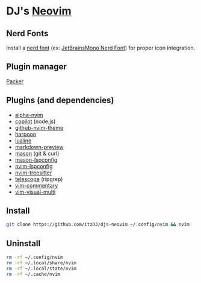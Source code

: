 # DJ's [Neovim](https://neovim.io)
## Nerd Fonts
Install a [nerd font](https://www.nerdfonts.com/font-downloads) (ex: [JetBrainsMono Nerd Font](https://www.programmingfonts.org/#jetbrainsmono)) for proper icon integration.

## Plugin manager
[Packer](https://github.com/wbthomason/packer.nvim)

## Plugins (and dependencies)
- [alpha-nvim](https://github.com/goolord/alpha-nvim)
- [copilot](https://github.com/github/copilot.vim) (node.js)
- [github-nvim-theme](https://github.com/projekt0n/github-nvim-theme)
- [harpoon](https://github.com/ThePrimeagen/harpoon)
- [lualine](https://github.com/nvim-lualine/lualine.nvim)
- [markdown-preview](https://github.com/iamcco/markdown-preview.nvim)
- [mason](https://github.com/williamboman/mason.nvim) (git & curl)
- [mason-lspconfig](https://github.com/williamboman/mason-lspconfig.nvim)
- [nvim-lspconfig](https://github.com/neovim/nvim-lspconfig)
- [nvim-treesitter](https://github.com/nvim-treesitter/nvim-treesitter)
- [telescope](https://github.com/nvim-telescope/telescope.nvim) (ripgrep)
- [vim-commentary](https://github.com/tpope/vim-commentary)
- [vim-visual-multi](https://github.com/mg979/vim-visual-multi)

## Install
```bash
git clone https://github.com/itzDJ/djs-neovim ~/.config/nvim && nvim
```

## Uninstall
```bash
rm -rf ~/.config/nvim
rm -rf ~/.local/share/nvim
rm -rf ~/.local/state/nvim
rm -rf ~/.cache/nvim
```
